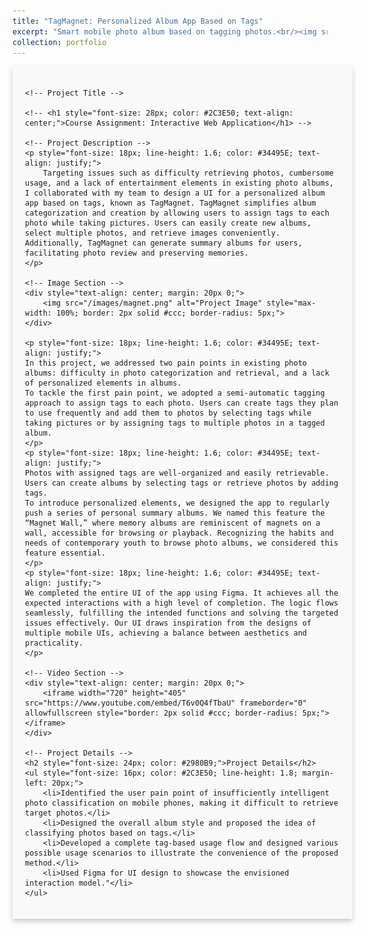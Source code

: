 ```yaml
---
title: "TagMagnet: Personalized Album App Based on Tags"
excerpt: "Smart mobile photo album based on tagging photos.<br/><img src='/images/magnet.png' width='500' height='200'>"
collection: portfolio
---
```


<div id="content" style="width: 100%; margin: 0 auto; padding: 20px; background-color: #f9f9f9; box-shadow: 0 4px 8px rgba(0, 0, 0, 0.2);">

    <!-- Project Title -->
    
    <!-- <h1 style="font-size: 28px; color: #2C3E50; text-align: center;">Course Assignment: Interactive Web Application</h1> -->

    <!-- Project Description -->
    <p style="font-size: 18px; line-height: 1.6; color: #34495E; text-align: justify;">
        Targeting issues such as difficulty retrieving photos, cumbersome usage, and a lack of entertainment elements in existing photo albums, I collaborated with my team to design a UI for a personalized album app based on tags, known as TagMagnet. TagMagnet simplifies album categorization and creation by allowing users to assign tags to each photo while taking pictures. Users can easily create new albums, select multiple photos, and retrieve images conveniently. Additionally, TagMagnet can generate summary albums for users, facilitating photo review and preserving memories.
    </p>

    <!-- Image Section -->
    <div style="text-align: center; margin: 20px 0;">
        <img src="/images/magnet.png" alt="Project Image" style="max-width: 100%; border: 2px solid #ccc; border-radius: 5px;">
    </div>

    <p style="font-size: 18px; line-height: 1.6; color: #34495E; text-align: justify;">
    In this project, we addressed two pain points in existing photo albums: difficulty in photo categorization and retrieval, and a lack of personalized elements in albums.
    To tackle the first pain point, we adopted a semi-automatic tagging approach to assign tags to each photo. Users can create tags they plan to use frequently and add them to photos by selecting tags while taking pictures or by assigning tags to multiple photos in a tagged album.
    </p>
    <p style="font-size: 18px; line-height: 1.6; color: #34495E; text-align: justify;">
    Photos with assigned tags are well-organized and easily retrievable. Users can create albums by selecting tags or retrieve photos by adding tags.
    To introduce personalized elements, we designed the app to regularly push a series of personal summary albums. We named this feature the “Magnet Wall,” where memory albums are reminiscent of magnets on a wall, accessible for browsing or playback. Recognizing the habits and needs of contemporary youth to browse photo albums, we considered this feature essential.
    </p>
    <p style="font-size: 18px; line-height: 1.6; color: #34495E; text-align: justify;">
    We completed the entire UI of the app using Figma. It achieves all the expected interactions with a high level of completion. The logic flows seamlessly, fulfilling the intended functions and solving the targeted issues effectively. Our UI draws inspiration from the designs of multiple mobile UIs, achieving a balance between aesthetics and practicality.
    </p>

    <!-- Video Section -->
    <div style="text-align: center; margin: 20px 0;">
        <iframe width="720" height="405" src="https://www.youtube.com/embed/T6v0Q4fTbaU" frameborder="0" allowfullscreen style="border: 2px solid #ccc; border-radius: 5px;"></iframe>
    </div>

    <!-- Project Details -->
    <h2 style="font-size: 24px; color: #2980B9;">Project Details</h2>
    <ul style="font-size: 16px; color: #2C3E50; line-height: 1.8; margin-left: 20px;">
        <li>Identified the user pain point of insufficiently intelligent photo classification on mobile phones, making it difficult to retrieve target photos.</li>
        <li>Designed the overall album style and proposed the idea of classifying photos based on tags.</li>
        <li>Developed a complete tag-based usage flow and designed various possible usage scenarios to illustrate the convenience of the proposed method.</li>
        <li>Used Figma for UI design to showcase the envisioned interaction model."</li>
    </ul>
</div>
